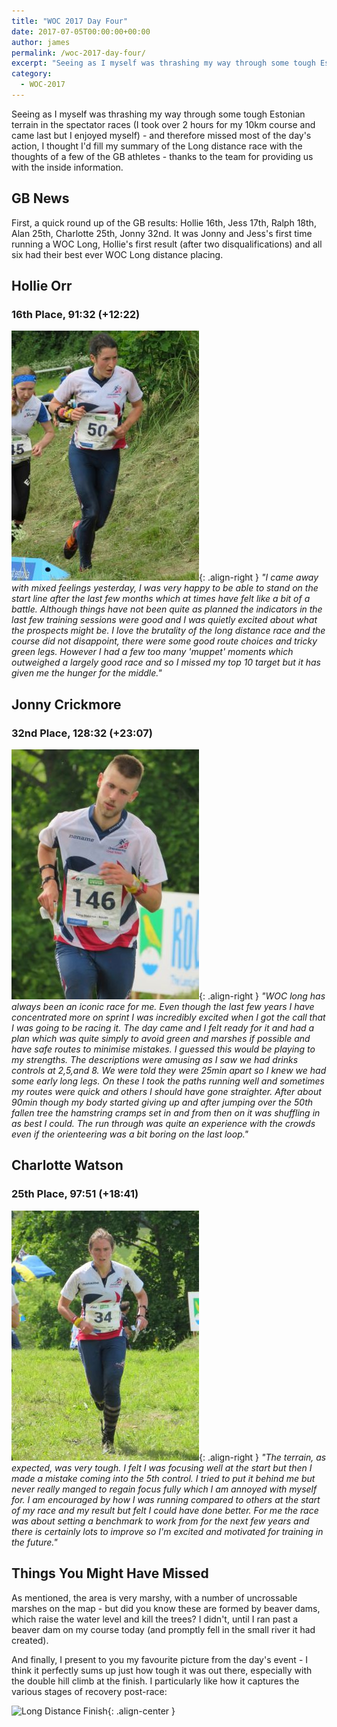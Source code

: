```yaml
---
title: "WOC 2017 Day Four"
date: 2017-07-05T00:00:00+00:00
author: james
permalink: /woc-2017-day-four/
excerpt: "Seeing as I myself was thrashing my way through some tough Estonian terrain in the spectator races, the Long distance summary is brought to you by some of those that ran it"
category:
  - WOC-2017
---
```

Seeing as I myself was thrashing my way through some tough Estonian terrain in the spectator races (I took over 2 hours for my 10km course and came last but I enjoyed myself) - and therefore missed most of the day's action, I thought I'd fill my summary of the Long distance race with the thoughts of a few of the GB athletes - thanks to the team for providing us with the inside information.

## GB News
First, a quick round up of the GB results: Hollie 16th, Jess 17th, Ralph 18th, Alan 25th, Charlotte 25th, Jonny 32nd. It was Jonny and Jess's first time running a WOC Long, Hollie's first result (after two disqualifications) and all six had their best ever WOC Long distance placing.

## Hollie Orr
### 16th Place, 91:32 (+12:22)
![Hollie](/images/woc2017/hollie_long.jpg){: .align-right }
*"I came away with mixed feelings yesterday, I was very happy to be able to stand on the start line after the last few months which at times have felt like a bit of a battle.  Although things have not been quite as planned the indicators in the last few training sessions were good and I was quietly excited about what the prospects might be.  I love the brutality of the long distance race and the course did not disappoint, there were some good route choices and tricky green legs.  However I had a few too many 'muppet' moments which outweighed a largely good race and so I missed my top 10 target but it has given me the hunger for the middle."*

## Jonny Crickmore
### 32nd Place, 128:32 (+23:07)
![Jonny](/images/woc2017/jonny_long.jpg){: .align-right }
*"WOC long has always been an iconic race for me. Even though the last few years I have concentrated more on sprint I was incredibly excited when I got the call that I was going to be racing it. The day came and I felt ready for it and had a plan which was quite simply to avoid green and marshes if possible and have safe routes to minimise mistakes. I guessed this would be playing to my strengths. The descriptions were amusing as I saw we had drinks controls at 2,5,and 8. We were told they were 25min apart so I knew we had some early long legs. On these I took the paths running well and sometimes my routes were quick and others I should have gone straighter. After about 90min though my body started giving up and after jumping over the 50th fallen tree the hamstring cramps set in and from then on it was shuffling in as best I could. The run through was quite an experience with the crowds even if the orienteering was a bit boring on the last loop."*

## Charlotte Watson
### 25th Place, 97:51 (+18:41)
![Charlotte](/images/woc2017/charlotte_long.jpg){: .align-right }
*"The terrain, as expected, was very tough. I felt I was focusing well at the start but then I made a mistake coming into the 5th control. I tried to put it behind me but never really manged to regain focus fully which I am annoyed with myself for. I am encouraged by how I was running compared to others at the start of my race and my result but felt I could have done better. For me the race was about setting a benchmark to work from for the next few years and there is certainly lots to improve so I'm excited and motivated for training in the future."*

## Things You Might Have Missed
As mentioned, the area is very marshy, with a number of uncrossable marshes on the map - but did you know these are formed by beaver dams, which raise the water level and kill the trees? I didn't, until I ran past a beaver dam on my course today (and promptly fell in the small river it had created).

And finally, I present to you my favourite picture from the day's event - I think it perfectly sums up just how tough it was out there, especially with the double hill climb at the finish. I particularly like how it captures the various stages of recovery post-race:

![Long Distance Finish](/images/woc2017/woc-finish.jpg){: .align-center }